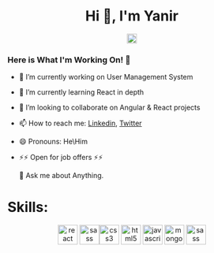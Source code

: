 
<h1 align="center">Hi 👋, I'm Yanir</h1>
<p align="center">
<a href=https://www.linkedin.com/in/yanir-rot-1454621b0 target="blank"><img align="center" src=https://cdn.jsdelivr.net/npm/simple-icons@3.0.1/icons/linkedin.svg alt="rahuldkjain" height="20" width="20" /></a>
</p>    

### Here is What I'm Working On! 👋

- 🔭 I’m currently working on  User Management System
- 🌱 I’m currently learning React in depth 
- 👯 I’m looking to collaborate on Angular & React projects

- 📫 How to reach me: [Linkedin](https://www.linkedin.com/in/yanir-rot-1454621b0/), [Twitter](https://twitter.com/Yanir23324771)
- 😄 Pronouns: He\Him
- ⚡⚡ Open for job offers ⚡⚡

     💬 Ask me about Anything.

# Skills:

<p align="center"> <img src=https://devicons.github.io/devicon/devicon.git/icons/react/react-original-wordmark.svg alt=react width="40" height="40"/>
      <img 
src=https://devicon.dev/devicon.git/icons/angularjs/angularjs-original.svg  alt=sass width="40" height="40"/><img src=https://devicons.github.io/devicon/devicon.git/icons/css3/css3-original-wordmark.svg alt=css3 width="40" height="40"/> <img src=https://devicons.github.io/devicon/devicon.git/icons/html5/html5-original-wordmark.svg alt=html5 width="40" height="40"/> <img src=https://devicons.github.io/devicon/devicon.git/icons/javascript/javascript-original.svg alt=javascript width="40" height="40"/> <img src=https://devicons.github.io/devicon/devicon.git/icons/mongodb/mongodb-original-wordmark.svg alt=mongodb width="40" height="40"/>  <img
src=https://devicon.dev/devicon.git/icons/nodejs/nodejs-original-wordmark.svg alt=sass width="40" height="40"/>
</p>
